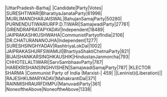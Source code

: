  
|UttarPradesh-Barhaj|
|Candidate|Party|Votes|
|SURESHTIWARI|BharatiyaJanataParty|61996|
|MURLIMANOHARJAISWAL|BahujanSamajParty|50280|
|PURNENDUTIWARIURFP.D.TIWARI|SamajwadiParty|27761|
|GIRENDRAPRATAPYADAV|Independent|18489|
|JAIPRAKASHKUSHWAHA|CommunistPartyofIndia|2106|
|DR.CHATURANANOJHA|Independent|1277|
|SURESHSINGHYADAV|RashtriyaLokDal|1002|
|JAIPRAKASHURFSWAMIJI|BhartiyaShaktiChetnaParty|821|
|BIJAISHANKARSINGHKAUSHIK|HindustanJanmorcha|793|
|CHHOTELALTIWARI|SarvSambhaavParty|787|
|HAREKRISHANSINGHVISHEN|SamajwadiSamajParty|787|
|KLECTOR SHARMA                |Communist Party of India (Marxist-|  459|
||Leninist)(Liberation)||
|RAJESHKUMARYADAV|MahakrantiDal|371|
|RAINMISHRAURFDIMPU|ManuvadiParty|361|
|NoneoftheAbove|NoneoftheAbove|1338|
